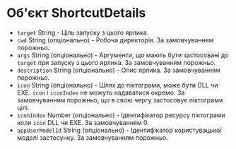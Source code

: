 # Об'єкт ShortcutDetails

* `target` String - Ціль запуску з цього ярлика.
* `cwd` String (опціонально) - Робоча директорія. За замовчуванням порожньо.
* `args` String (опціонально) - Аргументи, що мають бути застосовані до `target` при запуску з цього ярлика. За замовчуванням порожньо.
* `description` String (опціонально) - Опис ярлика. За замовчуванням порожньо.
* `icon` String (опціонально) - Шлях до піктограми, може бути DLL чи EXE. `icon` і `iconIndex` не можуть надаватися окремо. За замовчуванням порожньо, що в свою чергу застосовує піктограми цілі.
* `iconIndex` Number (опціонально) - Ідентифікатор ресурсу піктограми коли `icon` DLL чи EXE. За замовчуванням 0.
* `appUserModelId` String (опціонально) - Ідентифікатор користувацької моделі застосунку. За замовчуванням порожньо.